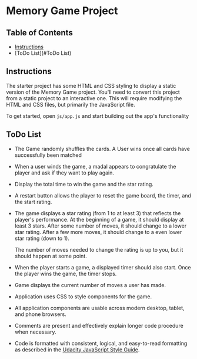 # Memory Game Project

## Table of Contents

* [Instructions](#instructions)
* [ToDo List](#ToDo List)

## Instructions

The starter project has some HTML and CSS styling to display a static version of the Memory Game project. You'll need to convert this project from a static project to an interactive one. This will require modifying the HTML and CSS files, but primarily the JavaScript file.

To get started, open `js/app.js` and start building out the app's functionality

##  ToDo List

* The Game randomly shuffles the cards. A User wins once all cards have successfully been matched
* When a user winds the game, a madal appears to congratulate the player and ask if they want to play again.
* Display the total time to win the game and the star rating.
* A restart button allows the player to reset the game board, the timer, and the start rating.
* The game displays a star rating (from 1 to at least 3) that reflects the player's performance. At the beginning of a game, it should display at least 3 stars. After some number of moves, it should change to a lower star rating. After a few more moves, it should change to a even lower star rating (down to 1).
  
  The number of moves needed to change the rating is up to you, but it should happen at some point.
  
* When the player starts a game, a displayed timer should also start. Once the player wins the game, the timer stops.
* Game displays the current number of moves a user has made.
* Application uses CSS to style components for the game.
* All application components are usable across modern desktop, tablet, and phone browsers.
* Comments are present and effectively explain longer code procedure when necessary.
* Code is formatted with consistent, logical, and easy-to-read formatting as described in the [Udacity JavaScript Style Guide](http://udacity.github.io/frontend-nanodegree-styleguide/javascript.html).

